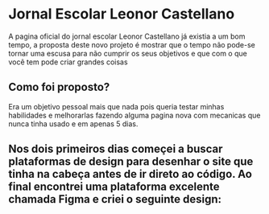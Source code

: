 # Jornal Escolar Leonor Castellano
A pagina oficial do jornal escolar Leonor Castellano já existia a um bom tempo, a proposta deste novo projeto é mostrar que o tempo não pode-se tornar uma escusa para não cumprir os seus objetivos e que com o que você tem pode criar grandes coisas

## Como foi proposto?
Era um objetivo pessoal mais que nada pois queria testar minhas habilidades e melhorarlas fazendo alguma pagina nova com mecanicas que nunca tinha usado e em apenas 5 dias.

## Nos dois primeiros dias começei a buscar plataformas de design para desenhar o site que tinha na cabeça antes de ir direto ao código. Ao final encontrei uma plataforma excelente chamada Figma e criei o seguinte design:

